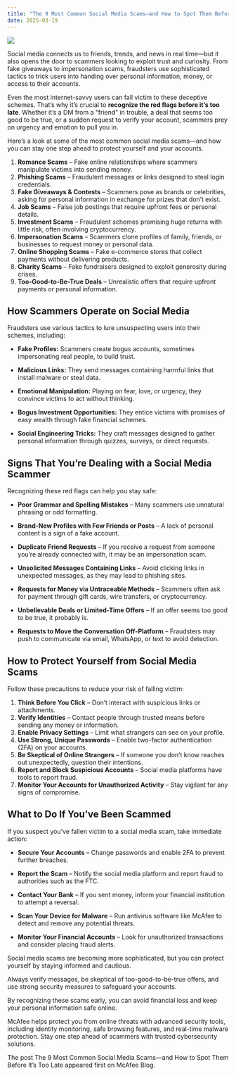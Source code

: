 ```yaml
---
title: "The 9 Most Common Social Media Scams—and How to Spot Them Before It’s Too Late"
date: 2025-03-19
---
```


![](https://www.mcafee.com/blogs/wp-content/uploads/2025/02/300x200_Blog_Social-Media-Scams-300x200.png)

Social media connects us to friends, trends, and news in real time—but it also opens the door to scammers looking to exploit trust and curiosity. From fake giveaways to impersonation scams, fraudsters use sophisticated tactics to trick users into handing over personal information, money, or access to their accounts. 

Even the most internet-savvy users can fall victim to these deceptive schemes. That’s why it’s crucial to **recognize the red flags before it’s too late**. Whether it’s a DM from a “friend” in trouble, a deal that seems too good to be true, or a sudden request to verify your account, scammers prey on urgency and emotion to pull you in. 

Here’s a look at some of the most common social media scams—and how you can stay one step ahead to protect yourself and your accounts. 

1. **Romance Scams** – Fake online relationships where scammers manipulate victims into sending money. 
2. **Phishing Scams** – Fraudulent messages or links designed to steal login credentials. 
3. **Fake Giveaways & Contests** – Scammers pose as brands or celebrities, asking for personal information in exchange for prizes that don’t exist. 
4. **Job Scams** – False job postings that require upfront fees or personal details. 
5. **Investment Scams** – Fraudulent schemes promising huge returns with little risk, often involving cryptocurrency. 
6. **Impersonation Scams** – Scammers clone profiles of family, friends, or businesses to request money or personal data. 
7. **Online Shopping Scams** – Fake e-commerce stores that collect payments without delivering products. 
8. **Charity Scams** – Fake fundraisers designed to exploit generosity during crises. 
9. **Too-Good-to-Be-True Deals** – Unrealistic offers that require upfront payments or personal information. 

## **How Scammers Operate on Social Media** 

Fraudsters use various tactics to lure unsuspecting users into their schemes, including: 

- **Fake Profiles:** Scammers create bogus accounts, sometimes impersonating real people, to build trust. 

- **Malicious Links:** They send messages containing harmful links that install malware or steal data. 

- **Emotional Manipulation:** Playing on fear, love, or urgency, they convince victims to act without thinking. 

- **Bogus Investment Opportunities:** They entice victims with promises of easy wealth through fake financial schemes. 

- **Social Engineering Tricks:** They craft messages designed to gather personal information through quizzes, surveys, or direct requests. 

## **Signs That You’re Dealing with a Social Media Scammer** 

Recognizing these red flags can help you stay safe: 

- **Poor Grammar and Spelling Mistakes** – Many scammers use unnatural phrasing or odd formatting. 

- **Brand-New Profiles with Few Friends or Posts** – A lack of personal content is a sign of a fake account. 

- **Duplicate Friend Requests** – If you receive a request from someone you’re already connected with, it may be an impersonation scam. 

- **Unsolicited Messages Containing Links** – Avoid clicking links in unexpected messages, as they may lead to phishing sites. 

- **Requests for Money via Untraceable Methods** – Scammers often ask for payment through gift cards, wire transfers, or cryptocurrency. 

- **Unbelievable Deals or Limited-Time Offers** – If an offer seems too good to be true, it probably is. 

- **Requests to Move the Conversation Off-Platform** – Fraudsters may push to communicate via email, WhatsApp, or text to avoid detection. 

## **How to Protect Yourself from Social Media Scams** 

Follow these precautions to reduce your risk of falling victim: 

1. **Think Before You Click** – Don’t interact with suspicious links or attachments. 
2. **Verify Identities** – Contact people through trusted means before sending any money or information. 
3. **Enable Privacy Settings** – Limit what strangers can see on your profile. 
4. **Use Strong, Unique Passwords** – Enable two-factor authentication (2FA) on your accounts. 
5. **Be Skeptical of Online Strangers** – If someone you don’t know reaches out unexpectedly, question their intentions. 
6. **Report and Block Suspicious Accounts** – Social media platforms have tools to report fraud. 
7. **Monitor Your Accounts for Unauthorized Activity** – Stay vigilant for any signs of compromise. 

## **What to Do If You’ve Been Scammed** 

If you suspect you’ve fallen victim to a social media scam, take immediate action: 

- **Secure Your Accounts** – Change passwords and enable 2FA to prevent further breaches. 

- **Report the Scam** – Notify the social media platform and report fraud to authorities such as the FTC. 

- **Contact Your Bank** – If you sent money, inform your financial institution to attempt a reversal. 

- **Scan Your Device for Malware** – Run antivirus software like McAfee to detect and remove any potential threats. 

- **Monitor Your Financial Accounts** – Look for unauthorized transactions and consider placing fraud alerts. 

Social media scams are becoming more sophisticated, but you can protect yourself by staying informed and cautious.  

Always verify messages, be skeptical of too-good-to-be-true offers, and use strong security measures to safeguard your accounts.  

By recognizing these scams early, you can avoid financial loss and keep your personal information safe online. 

McAfee helps protect you from online threats with advanced security tools, including identity monitoring, safe browsing features, and real-time malware protection. Stay one step ahead of scammers with trusted cybersecurity solutions. 

The post The 9 Most Common Social Media Scams—and How to Spot Them Before It’s Too Late appeared first on McAfee Blog.
